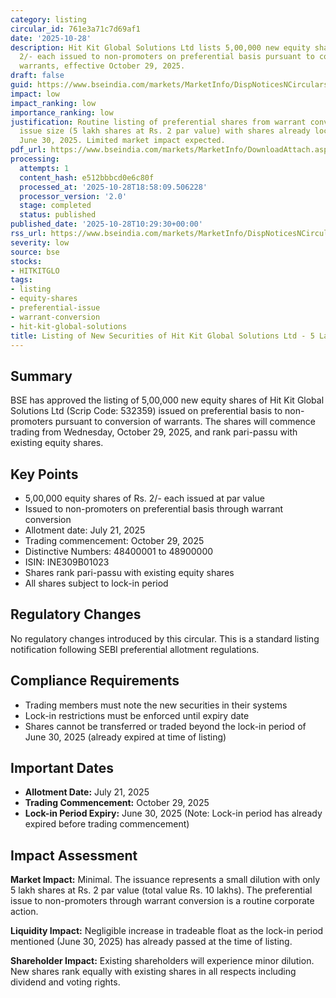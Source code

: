 ```yaml
---
category: listing
circular_id: 761e3a71c7d69af1
date: '2025-10-28'
description: Hit Kit Global Solutions Ltd lists 5,00,000 new equity shares of Rs.
  2/- each issued to non-promoters on preferential basis pursuant to conversion of
  warrants, effective October 29, 2025.
draft: false
guid: https://www.bseindia.com/markets/MarketInfo/DispNoticesNCirculars.aspx?Noticeid={47F36E2F-27F0-4328-9DEB-D6BBFAD07D59}&noticeno=20251028-12&dt=10/28/2025&icount=12&totcount=64&flag=0
impact: low
impact_ranking: low
importance_ranking: low
justification: Routine listing of preferential shares from warrant conversion. Small
  issue size (5 lakh shares at Rs. 2 par value) with shares already locked-in until
  June 30, 2025. Limited market impact expected.
pdf_url: https://www.bseindia.com/markets/MarketInfo/DownloadAttach.aspx?id=20251028-12&attachedId=
processing:
  attempts: 1
  content_hash: e512bbbcd0e6c80f
  processed_at: '2025-10-28T18:58:09.506228'
  processor_version: '2.0'
  stage: completed
  status: published
published_date: '2025-10-28T10:29:30+00:00'
rss_url: https://www.bseindia.com/markets/MarketInfo/DispNoticesNCirculars.aspx?Noticeid={47F36E2F-27F0-4328-9DEB-D6BBFAD07D59}&noticeno=20251028-12&dt=10/28/2025&icount=12&totcount=64&flag=0
severity: low
source: bse
stocks:
- HITKITGLO
tags:
- listing
- equity-shares
- preferential-issue
- warrant-conversion
- hit-kit-global-solutions
title: Listing of New Securities of Hit Kit Global Solutions Ltd - 5 Lakh Equity Shares
---
```


## Summary

BSE has approved the listing of 5,00,000 new equity shares of Hit Kit Global Solutions Ltd (Scrip Code: 532359) issued on preferential basis to non-promoters pursuant to conversion of warrants. The shares will commence trading from Wednesday, October 29, 2025, and rank pari-passu with existing equity shares.

## Key Points

- 5,00,000 equity shares of Rs. 2/- each issued at par value
- Issued to non-promoters on preferential basis through warrant conversion
- Allotment date: July 21, 2025
- Trading commencement: October 29, 2025
- Distinctive Numbers: 48400001 to 48900000
- ISIN: INE309B01023
- Shares rank pari-passu with existing equity shares
- All shares subject to lock-in period

## Regulatory Changes

No regulatory changes introduced by this circular. This is a standard listing notification following SEBI preferential allotment regulations.

## Compliance Requirements

- Trading members must note the new securities in their systems
- Lock-in restrictions must be enforced until expiry date
- Shares cannot be transferred or traded beyond the lock-in period of June 30, 2025 (already expired at time of listing)

## Important Dates

- **Allotment Date:** July 21, 2025
- **Trading Commencement:** October 29, 2025
- **Lock-in Period Expiry:** June 30, 2025 (Note: Lock-in period has already expired before trading commencement)

## Impact Assessment

**Market Impact:** Minimal. The issuance represents a small dilution with only 5 lakh shares at Rs. 2 par value (total value Rs. 10 lakhs). The preferential issue to non-promoters through warrant conversion is a routine corporate action.

**Liquidity Impact:** Negligible increase in tradeable float as the lock-in period mentioned (June 30, 2025) has already passed at the time of listing.

**Shareholder Impact:** Existing shareholders will experience minor dilution. New shares rank equally with existing shares in all respects including dividend and voting rights.